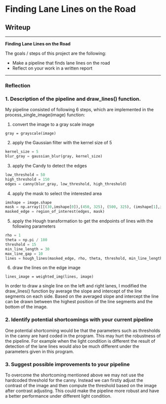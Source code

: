 # **Finding Lane Lines on the Road** 

## Writeup

---

**Finding Lane Lines on the Road**

The goals / steps of this project are the following:
* Make a pipeline that finds lane lines on the road
* Reflect on your work in a written report


[//]: # (Image References)

[image1]: ./examples/grayscale.jpg "Grayscale"

---

### Reflection

### 1. Description of the pipeline and draw_lines() function.

My pipeline consisted of following 6 steps, which are implemented in the process_single_image(image) function:
1. convert the image to a gray scale image

`gray = grayscale(image)`

2. apply the Gaussian filter with the kernel size of 5

```python
kernel_size = 5
blur_gray = gaussian_blur(gray, kernel_size)
```

3. apply the Candy to detect the edges

```python
low_threshold = 50
high_threshold = 150
edges = canny(blur_gray, low_threshold, high_threshold)
```

4. apply the mask to select the interested area

```python
imshape = image.shape
mask = np.array([[(30,imshape[0]),(450, 325), (500, 325), (imshape[1],imshape[0])]], dtype=np.int32)
masked_edge = region_of_interest(edges, mask)
```

5. apply the Hough transformation to get the endpoints of lines with the following parameters

```python
rho = 1
theta = np.pi / 180
threshold = 15
min_line_length = 30
max_line_gap = 10
lines = hough_lines(masked_edge, rho, theta, threshold, min_line_length, max_line_gap)
```

6. draw the lines on the edge image

`lines_image = weighted_img(lines, image)`

In order to draw a single line on the left and right lanes, I modified the draw_lines() function by average the slope and intercept of the line segments on each side. Based on the averaged slope and intercept the line can be drawn between the highest position of the line segments and the bottom of the image.

### 2. Identify potential shortcomings with your current pipeline

One potential shortcoming would be that the parameters such as thresholds in the canny are hard coded in the program. This may hurt the robustness of the pipeline. For example when the light condition is different the result of detection of the lane lines would also be much different under the parameters given in this program.


### 3. Suggest possible improvements to your pipeline
To overcome the shortcoming mentioned above we may not use the hardcoded threshold for the canny. Instead we can firstly adjust the contrast of the image and then compute the threshold based on the image after contrast adjusting. This could make the pipeline more robust and have a better performance under different light condition.
